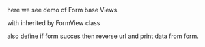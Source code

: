 here we see demo of Form base Views.

with inherited by FormView class

also define if form succes then reverse url and print data from form.












